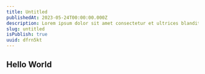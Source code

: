 ```yaml
---
title: Untitled
publishedAt: 2023-05-24T00:00:00.000Z
description: Lorem ipsum dolor sit amet consectetur et ultrices blandit neque ege
slug: untitled
isPublish: true
uuid: dfrn5kt
---
```


## Hello World
